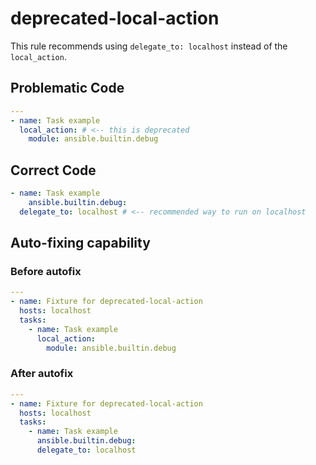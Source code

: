 # deprecated-local-action

This rule recommends using `delegate_to: localhost` instead of the
`local_action`.

## Problematic Code

```yaml
---
- name: Task example
  local_action: # <-- this is deprecated
    module: ansible.builtin.debug
```

## Correct Code

```yaml
- name: Task example
    ansible.builtin.debug:
  delegate_to: localhost # <-- recommended way to run on localhost
```

## Auto-fixing capability

### Before autofix

```yaml
---
- name: Fixture for deprecated-local-action
  hosts: localhost
  tasks:
    - name: Task example
      local_action:
        module: ansible.builtin.debug
```

### After autofix

```yaml
---
- name: Fixture for deprecated-local-action
  hosts: localhost
  tasks:
    - name: Task example
      ansible.builtin.debug:
      delegate_to: localhost
```
